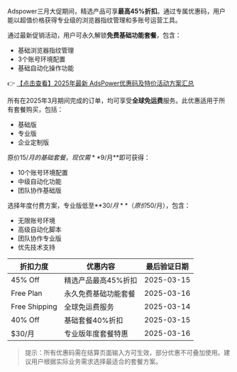 

Adspower三月大促期间，精选产品可享**最高45%折扣**。通过专属优惠码，用户能以超值价格获得专业级的浏览器指纹管理和多账号运营工具。

通过最新促销活动，用户可永久解锁**免费基础功能套餐**，包含：
- 基础浏览器指纹管理
- 3个账号环境配置
- 基础自动化操作功能

👉 [【点击查看】2025年最新 AdsPower优惠码及特价活动方案汇总](https://bit.ly/adspower_free)

所有在2025年3月期间完成的订单，均可享受**全球免运费**服务。此优惠适用于所有套餐购买，包括：
- 基础版
- 专业版
- 企业定制版

原价$15/月的基础套餐，现仅需**$9/月**即可获得：
- 10个账号环境配置
- 中级自动化功能
- 团队协作基础版

选择年度付费方案，专业版低至**$30/月**（原价$50/月），包含：
- 无限账号环境
- 高级自动化脚本
- 团队协作专业版
- 优先技术支持


| 折扣力度 | 优惠内容 | 最后验证日期 |
|---------|---------|------------|
| 45% Off | 精选产品最高45%折扣 | 2025-03-15 |
| Free Plan | 永久免费基础功能套餐 | 2025-03-16 |
| Free Shipping | 全球免运费服务 | 2025-03-14 |
| 40% Off | 基础套餐40%折扣 | 2025-03-15 |
| $30/月 | 专业版年度套餐特惠 | 2025-03-16 |

> 提示：所有优惠码需在结算页面输入方可生效，部分优惠不可叠加使用。建议用户根据实际业务需求选择最适合的套餐方案。
